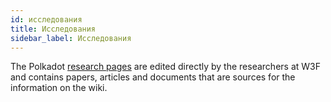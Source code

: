 ```yaml
---
id: исследования
title: Исследования
sidebar_label: Исследования
---
```


The Polkadot [research pages](https://research.polkadot.network) are edited directly by the researchers at W3F and contains papers, articles and documents that are sources for the information on the wiki.
